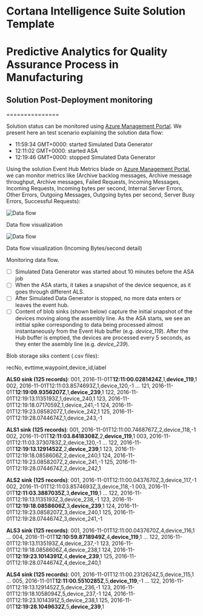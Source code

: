 # Cortana Intelligence Suite Solution Template
# Predictive Analytics for Quality Assurance Process in Manufacturing


## Solution Post-Deployment monitoring
===============

Solution status can be monitored using [Azure Management Portal](https://ms.portal.azure.com). We present here an test scenario explaining the solution data flow:

-   11:59:34 GMT+0000: started Simulated Data Generator
-   12:11:02 GMT+0000: started ASA
-   12:19:46 GMT+0000: stopped Simulated Data Generator

Using the solution Event Hub Metrics blade on [Azure Management Portal](https://ms.portal.azure.com), we can monitor metrics like (Archive backlog messages, Archive message throughput, Archive messages, Failed Requests, Incoming Messages, Incoming Requests, Incoming bytes per second, Internal Server Errors, Other Errors, Outgoing Messages, Outgoing bytes per second, Server Busy Errors, Successful Requests):

![Data flow](https://cloud.githubusercontent.com/assets/16708375/19895489/e31c0f16-a048-11e6-830d-b579a1e1168d.png)

Data flow visualization


![Data flow](https://cloud.githubusercontent.com/assets/16708375/19895542/1160112e-a049-11e6-84e2-063a508969ae.png)

Data flow visualization (Incoming Bytes/second detail)

Monitoring data flow.
- [ ] Simulated Data Generator was started about 10 minutes before the ASA job 
- [ ] When the ASA starts, it takes a snapshot of the device sequence, as it goes through different ALS. 
- [ ] After Simulated Data Generator is stopped, no more data enters or leaves the event hub.
- [ ] Content of blob sinks (shown below) capture the initial snapshot of the devices moving along the assembly line. As the ASA starts, we see an intitial spike corresponding to data being processed almost instantaneously from the Event Hub buffer (e.g. *device_119*). After the Hub buffer is emptied, the devices are processed every 5 seconds, as they enter the asembly line (e.g. *device_239*).

Blob storage siks content (.csv files):


recNo, evttime,waypoint,device_id,label

  **ALS0 sink (125 records)**:
  001, 2016-11-01T**12:11:00.0281424Z**,1,**device_119**,1
  002, 2016-11-01T12:11:03.8574693Z,1,device_120,-1
  ...
  121, 2016-11-01T**12:19:09.9356207Z**,1,**device_239**,1
  122, 2016-11-01T12:19:13.1135193Z,1,device_240,1
  123, 2016-11-01T12:19:18.0717059Z,1,device_241,-1
  124, 2016-11-01T12:19:23.0858207Z,1,device_242,1
  125, 2016-11-01T12:19:28.0744674Z,1,device_243,-1
  
  **ALS1 sink (125 records)**:
  001, 2016-11-01T12:11:00.7468767Z,2,device_118,-1
  002, 2016-11-01T**12:11:03.8418308Z**,2,**device_119**,1
  003, 2016-11-01T12:11:03.3730783Z,2,device_120,-1
  ...
  122, 2016-11-01T**12:19:13.1291452Z**,2,**device_239**,1
  123, 2016-11-01T12:19:18.0858606Z,2,device_240,1
  124, 2016-11-01T12:19:23.0858207Z,2,device_241,-1
  125, 2016-11-01T12:19:28.0744674Z,2,device_242,1
  
  **ALS2 sink (125 records)**:
  001, 2016-11-01T12:11:00.0437670Z,3,device_117,-1
  002, 2016-11-01T12:11:03.8574693Z,3,device_118,-1
  003, 2016-11-01T**12:11:03.3887035Z**,3,**device_119**,1
  ...
  122, 2016-11-01T12:19:13.1135193Z,3,device_238,-1
  123, 2016-11-01T**12:19:18.0858606Z**,3,**device_239**,1
  124, 2016-11-01T12:19:23.0858207Z,3,device_240,1
  125, 2016-11-01T12:19:28.0744674Z,3,device_241,-1
  
  **ALS3 sink (125 records)**:
  001, 2016-11-01T12:11:00.0437670Z,4,device_116,1
  ...
  004, 2016-11-01T**12:10:59.8718949Z**,4,**device_119**,1
  ...
  122, 2016-11-01T12:19:13.1135193Z,4,device_237,-1
  123, 2016-11-01T12:19:18.0858606Z,4,device_238,1
  124, 2016-11-01T**12:19:23.1014391Z**,4,**device_239**,1
  125, 2016-11-01T12:19:28.0744674Z,4,device_240,1
  
  **ALS4 sink (125 records)**:
  001, 2016-11-01T12:11:00.2312624Z,5,device_115,1
  ...
  005, 2016-11-01T**12:11:00.5510285Z**,5,**device_119**,-1
  ...
  122, 2016-11-01T12:19:13.1291452Z,5,device_236,-1
  123, 2016-11-01T12:19:18.1058094Z,5,device_237,-1
  124, 2016-11-01T12:19:23.1014391Z,5,device_238,1
  125, 2016-11-01T**12:19:28.1049632Z**,5,**device_239**,1
